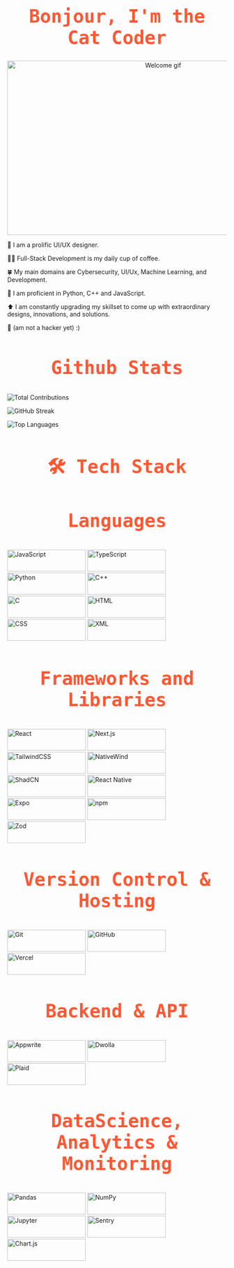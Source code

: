 <head>
  <link rel="preconnect" href="https://fonts.googleapis.com">
  <link rel="preconnect" href="https://fonts.gstatic.com" crossorigin>
  <link href="https://fonts.googleapis.com/css2?family=Inconsolata:wght@200..900&display=swap" rel="stylesheet">
</head>

<div align="center">
  <h1 style="font-size: 3em; font-family: 'Inconsolata', monospace; color: #FF5733; text-align: center;">
    Bonjour, I'm the Cat Coder
  </h1>

  <img src="https://i.giphy.com/media/v1.Y2lkPTc5MGI3NjExbGpsbnBocnY3eTgycDVlb3JyYjNlcjNneTQ4NGhudG1vN240bjRmdCZlcD12MV9pbnRlcm5hbF9naWZfYnlfaWQmY3Q9Zw/bTVH8Xo4Wo0alEs2fW/giphy.gif" width="700" height="400" alt="Welcome gif">
</div>

🎨 I am a prolific UI/UX designer.

🧑‍💻 Full-Stack Development is my daily cup of coffee.

🍀 My main domains are Cybersecurity, UI/Ux, Machine Learning, and Development.

🐍 I am proficient in Python, C++ and JavaScript.

⬆️ I am constantly upgrading my skillset to come up with extraordinary designs, innovations, and solutions.

🌟 (am not a hacker yet) :)

<h2 style="font-size: 3em; font-family: 'Inconsolata', monospace; color: #FF5733; text-align: center;">
  Github Stats
</h2>

<!-- Only include the GitHub Stats card once -->

![Total Contributions](https://github-readme-stats.vercel.app/api?username=aditisahu1234&show_icons=true&count_private=true&hide=prs&theme=radical)

![GitHub Streak](https://github-readme-streak-stats.herokuapp.com/?user=aditisahu1234&theme=radical)

![Top Languages](https://github-readme-stats.vercel.app/api/top-langs/?username=aditisahu1234&layout=compact&theme=radical)

<h2 style="font-size: 3em; font-family: 'Inconsolata', monospace; color: #FF5733; text-align: center;">
  🛠️ Tech Stack
</h2>

<h3 style="font-size: 3em; font-family: 'Inconsolata', monospace; color: #FF5733; text-align: center;">
  Languages
</h3>

<!-- Example with increased size for JavaScript -->
<img src="https://img.shields.io/badge/JavaScript-F7DF1E?style=flat&logo=javascript&logoColor=black" width="180" height="50" alt="JavaScript">
<img src="https://img.shields.io/badge/TypeScript-3178C6?style=flat&logo=typescript&logoColor=white" width="180" height="50" alt="TypeScript">
<img src="https://img.shields.io/badge/Python-3776AB?style=flat&logo=python&logoColor=white" width="180" height="50" alt="Python">
<img src="https://img.shields.io/badge/C++-00599C?style=flat&logo=cplusplus&logoColor=white" width="180" height="50" alt="C++">
<img src="https://img.shields.io/badge/C-00599C?style=flat&logo=c&logoColor=white" width="180" height="50" alt="C">
<img src="https://img.shields.io/badge/HTML-E34F26?style=flat&logo=html5&logoColor=white" width="180" height="50" alt="HTML">
<img src="https://img.shields.io/badge/CSS-1572B6?style=flat&logo=css3&logoColor=white" width="180" height="50" alt="CSS">
<img src="https://img.shields.io/badge/XML-FF8C00?style=flat&logo=xml&logoColor=white" width="180" height="50" alt="XML">

<h3 style="font-size: 3em; font-family: 'Inconsolata', monospace; color: #FF5733; text-align: center;">
  Frameworks and Libraries
</h3>

<!-- Example with increased size for React -->
<img src="https://img.shields.io/badge/React-61DAFB?style=flat&logo=react&logoColor=black" width="180" height="50" alt="React">
<img src="https://img.shields.io/badge/Next.js-000000?style=flat&logo=next.js&logoColor=white" width="180" height="50" alt="Next.js">
<img src="https://img.shields.io/badge/TailwindCSS-06B6D4?style=flat&logo=tailwind-css&logoColor=white" width="180" height="50" alt="TailwindCSS">
<img src="https://img.shields.io/badge/NativeWind-61DAFB?style=flat&logo=react&logoColor=black" width="180" height="50" alt="NativeWind">
<img src="https://img.shields.io/badge/ShadCN-000000?style=flat&logo=github&logoColor=white" width="180" height="50" alt="ShadCN">
<img src="https://img.shields.io/badge/React_Native-20232A?style=flat&logo=react&logoColor=61DAFB" width="180" height="50" alt="React Native">
<img src="https://img.shields.io/badge/Expo-000020?style=flat&logo=expo&logoColor=white" width="180" height="50" alt="Expo">
<img src="https://img.shields.io/badge/npm-CB3837?style=flat&logo=npm&logoColor=white" width="180" height="50" alt="npm">
<img src="https://img.shields.io/badge/Zod-2C7B76?style=flat&logo=typescript&logoColor=white" width="180" height="50" alt="Zod">

<h3 style="font-size: 3em; font-family: 'Inconsolata', monospace; color: #FF5733; text-align: center;">
  Version Control & Hosting
</h3>

<img src="https://img.shields.io/badge/Git-F05032?style=flat&logo=git&logoColor=white" width="180" height="50" alt="Git">
<img src="https://img.shields.io/badge/GitHub-181717?style=flat&logo=github&logoColor=white" width="180" height="50" alt="GitHub">
<img src="https://img.shields.io/badge/Vercel-000000?style=flat&logo=vercel&logoColor=white" width="180" height="50" alt="Vercel">

<h3 style="font-size: 3em; font-family: 'Inconsolata', monospace; color: #FF5733; text-align: center;">
  Backend & API
</h3>

<img src="https://img.shields.io/badge/Appwrite-2A4E6C?style=flat&logo=appwrite&logoColor=white" width="180" height="50" alt="Appwrite">
<img src="https://img.shields.io/badge/Dwolla-00B1B2?style=flat&logo=dwolla&logoColor=white" width="180" height="50" alt="Dwolla">
<img src="https://img.shields.io/badge/Plaid-3D6B72?style=flat&logo=plaid&logoColor=white" width="180" height="50" alt="Plaid">

<h3 style="font-size: 3em; font-family: 'Inconsolata', monospace; color: #FF5733; text-align: center;">
  DataScience, Analytics & Monitoring
</h3>

<img src="https://img.shields.io/badge/Pandas-150458?style=flat&logo=pandas&logoColor=white" width="180" height="50" alt="Pandas">
<img src="https://img.shields.io/badge/NumPy-013243?style=flat&logo=numpy&logoColor=white" width="180" height="50" alt="NumPy">
<img src="https://img.shields.io/badge/Jupyter-F37626?style=flat&logo=jupyter&logoColor=white" width="180" height="50" alt="Jupyter">
<img src="https://img.shields.io/badge/Sentry-362D59?style=flat&logo=sentry&logoColor=white" width="180" height="50" alt="Sentry">
<img src="https://img.shields.io/badge/Chart.js-FE3B00?style=flat&logo=chart.js&logoColor=white" width="180" height="50" alt="Chart.js">


<!--<h2 style="font-size: 3em; font-family: 'Inconsolata', monospace; color: #FF5733; text-align: center;">
  🛠️ Tech Stack
</h2>


<h3 style="font-size: 3em; font-family: 'Inconsolata', monospace; color: #FF5733; text-align: center;">
  Languages
</h3>

[![JavaScript](https://img.shields.io/badge/JavaScript-F7DF1E?style=flat&logo=javascript&logoColor=black)](https://developer.mozilla.org/en-US/docs/Web/JavaScript)
[![TypeScript](https://img.shields.io/badge/TypeScript-3178C6?style=flat&logo=typescript&logoColor=white)](https://www.typescriptlang.org/)
[![Python](https://img.shields.io/badge/Python-3776AB?style=flat&logo=python&logoColor=white)](https://www.python.org/)
[![C++](https://img.shields.io/badge/C++-00599C?style=flat&logo=cplusplus&logoColor=white)](https://en.wikipedia.org/wiki/C%2B%2B)
[![C](https://img.shields.io/badge/C-00599C?style=flat&logo=c&logoColor=white)](https://en.wikipedia.org/wiki/C_(programming_language))
[![HTML](https://img.shields.io/badge/HTML-E34F26?style=flat&logo=html5&logoColor=white)](https://developer.mozilla.org/en-US/docs/Web/HTML)
[![CSS](https://img.shields.io/badge/CSS-1572B6?style=flat&logo=css3&logoColor=white)](https://developer.mozilla.org/en-US/docs/Web/CSS)
[![XML](https://img.shields.io/badge/XML-FF8C00?style=flat&logo=xml&logoColor=white)](https://www.w3.org/XML/)

<h3 style="font-size: 3em; font-family: 'Inconsolata', monospace; color: #FF5733; text-align: center;">
  Frameworks and Libraries
</h3>

![React](https://img.shields.io/badge/React-61DAFB?style=flat&logo=react&logoColor=black)
![Next.js](https://img.shields.io/badge/Next.js-000000?style=flat&logo=next.js&logoColor=white)
[![TailwindCSS](https://img.shields.io/badge/TailwindCSS-06B6D4?style=flat&logo=tailwind-css&logoColor=white)](https://tailwindcss.com/)
[![NativeWind](https://img.shields.io/badge/NativeWind-61DAFB?style=flat&logo=react&logoColor=black)](https://www.nativewind.dev/)
[![ShadCN](https://img.shields.io/badge/ShadCN-000000?style=flat&logo=github&logoColor=white)](https://github.com/shadcn/ui)
[![React Native](https://img.shields.io/badge/React_Native-20232A?style=flat&logo=react&logoColor=61DAFB)](https://reactnative.dev/)
[![React Expo](https://img.shields.io/badge/Expo-000020?style=flat&logo=expo&logoColor=white)](https://expo.dev/)
[![npm](https://img.shields.io/badge/npm-CB3837?style=flat&logo=npm&logoColor=white)](https://www.npmjs.com/)
[![Zod](https://img.shields.io/badge/Zod-2C7B76?style=flat&logo=typescript&logoColor=white)](https://zod.dev/)

<h3 style="font-size: 3em; font-family: 'Inconsolata', monospace; color: #FF5733; text-align: center;">
  Version Constrol & Hosting
</h3>

[![Git](https://img.shields.io/badge/Git-F05032?style=flat&logo=git&logoColor=white)](https://git-scm.com/)
[![GitHub](https://img.shields.io/badge/GitHub-181717?style=flat&logo=github&logoColor=white)](https://github.com/)
[![Vercel](https://img.shields.io/badge/Vercel-000000?style=flat&logo=vercel&logoColor=white)](https://vercel.com/)

<h3 style="font-size: 3em; font-family: 'Inconsolata', monospace; color: #FF5733; text-align: center;">
  Backend & API
</h3>

[![Appwrite](https://img.shields.io/badge/Appwrite-2A4E6C?style=flat&logo=appwrite&logoColor=white)](https://appwrite.io/)
[![Dwolla](https://img.shields.io/badge/Dwolla-00B1B2?style=flat&logo=dwolla&logoColor=white)](https://www.dwolla.com/)
[![Plaid](https://img.shields.io/badge/Plaid-3D6B72?style=flat&logo=plaid&logoColor=white)](https://plaid.com/)

<h3 style="font-size: 3em; font-family: 'Inconsolata', monospace; color: #FF5733; text-align: center;">
  DataScience, Analytics & Monitoring
</h3>

[![Pandas](https://img.shields.io/badge/Pandas-150458?style=flat&logo=pandas&logoColor=white)](https://pandas.pydata.org/)
[![NumPy](https://img.shields.io/badge/NumPy-013243?style=flat&logo=numpy&logoColor=white)](https://numpy.org/)
[![Jupyter](https://img.shields.io/badge/Jupyter-F37626?style=flat&logo=jupyter&logoColor=white)](https://jupyter.org/)
[![Sentry](https://img.shields.io/badge/Sentry-362D59?style=flat&logo=sentry&logoColor=white)](https://sentry.io/)
[![Chart.js](https://img.shields.io/badge/Chart.js-FE3B00?style=flat&logo=chart.js&logoColor=white)](https://www.chartjs.org/)-->


<!--
**aditisahu1234/aditisahu1234** is a ✨ _special_ ✨ repository because its `README.md` (this file) appears on your GitHub profile.

Here are some ideas to get you started:

- 🔭 I’m currently working on ...
- 🌱 I’m currently learning ...
- 👯 I’m looking to collaborate on ...
- 🤔 I’m looking for help with ...
- 💬 Ask me about ...
- 📫 How to reach me: ...
- 😄 Pronouns: ...
- ⚡ Fun fact: ...
-->

